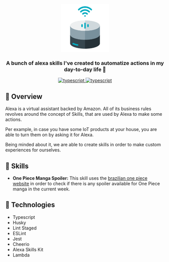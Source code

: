 <p align="center">
	<img src="./logo.png" height="150" width="150" alt="icon example" />
</p>	

<h3 align="center">
  A bunch of alexa skills I've created to automatize actions in my day-to-day life 💭
</h3>

<p align="center">
	<a href="https://github.com/microsoft/TypeScript">
		<img alt="typescript" src="https://camo.githubusercontent.com/41c68e9f29c6caccc084e5a147e0abd5f392d9bc/68747470733a2f2f62616467656e2e6e65742f62616467652f547970655363726970742f7374726963742532302546302539462539322541412f626c7565">
	</a>
	<a href="https://github.com/guilhermebkel/alexa-skills/actions/workflows/deploy.yml">
		<img alt="typescript" src="https://github.com/guilhermebkel/alexa-skills/actions/workflows/deploy.yml/badge.svg">
	</a>
</p>

## 📌 Overview

Alexa is a virtual assistant backed by Amazon. All of its business rules revolves around the concept of Skills, that are used by Alexa to make some actions.

Per example, in case you have some IoT products at your house, you are able to turn them on by asking it for Alexa.

Being minded about it, we are able to create skills in order to make custom experiences for ourselves.

## 🤹 Skills

- **One Piece Manga Spoiler:** This skill uses the [brazilian one piece website](https://onepieceex.net) in order to check if there is any spoiler available for One Piece manga in the current week. 

## 🔧 Technologies

- Typescript
- Husky
- Lint Staged
- ESLint
- Jest
- Cheerio
- Alexa Skills Kit
- Lambda
